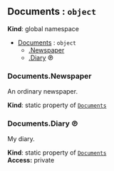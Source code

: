 <a name="Documents"></a>

## Documents : <code>object</code>
**Kind**: global namespace  

* [Documents](#Documents) : <code>object</code>
    * [.Newspaper](#Documents.Newspaper)
    * [.Diary](#Documents.Diary) ℗

<a name="Documents.Newspaper"></a>

### Documents.Newspaper
An ordinary newspaper.

**Kind**: static property of <code>[Documents](#Documents)</code>  
<a name="Documents.Diary"></a>

### Documents.Diary ℗
My diary.

**Kind**: static property of <code>[Documents](#Documents)</code>  
**Access:** private  
